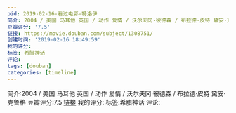 ```yaml
---
pid: 2019-02-16-看过电影-特洛伊
简介: 2004 / 美国 马耳他 英国 / 动作 爱情 / 沃尔夫冈·彼德森 / 布拉德·皮特 黛安·克鲁格
豆瓣评分: '7.5'
链接: https://movie.douban.com/subject/1308751/
创建时间: '2019-02-16 18:49:59'
我的评分:
标签: 希腊神话
评论:
tags: [douban]
categories: [timeline]
---
```

简介:2004 / 美国 马耳他 英国 / 动作 爱情 / 沃尔夫冈·彼德森 / 布拉德·皮特 黛安·克鲁格
豆瓣评分:7.5
[链接](https://movie.douban.com/subject/1308751/)
我的评分:
标签:希腊神话
评论:
